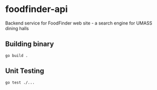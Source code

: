 # foodfinder-api
Backend service for FoodFinder web site - a search engine for UMASS dining halls

## Building binary
```shell
go build .
```

## Unit Testing
```sh
go test ./...
```